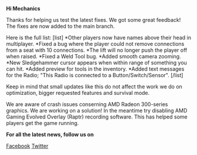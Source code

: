 **Hi Mechanics**


Thanks for helping us test the latest fixes. 
We got some great feedback!
The fixes are now added to the main branch. 

Here is the full list:
[list]
*Other players now have names above their head in multiplayer.
*Fixed a bug where the player could not remove connections from a seat with 10 connections.
*The lift will no longer push the player off when raised.
*Fixed a Weld Tool bug.
*Added smooth camera zooming.
*New Sledgehammer cursor appears when within range of something you can hit.
*Added preview for tools in the inventory.
*Added text messages for the Radio; "This Radio is connected to a Button/Switch/Sensor".
[/list]

Keep in mind that small updates like this do not affect the work we do on optimization, bigger requested features and survival mode.

We are aware of crash issues conserning AMD Radeon 300-series graphics. We are working on a solution! In the meantime try disabling AMD Gaming Evolved Overlay (Raptr) recording software. This has helped some players get the game running.

**For all the latest news, follow us on** 

[Facebook](https://www.facebook.com/scrapmechanic/)
[Twitter](https://twitter.com/ScrapMechanic)